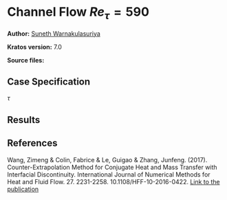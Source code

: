 # Channel Flow $Re_\tau = 590$

**Author:** [Suneth Warnakulasuriya](https://github.com/sunethwarna)

**Kratos version:** 7.0

**Source files:**

## Case Specification

$\tau$

## Results

## References
Wang, Zimeng & Colin, Fabrice & Le, Guigao & Zhang, Junfeng. (2017). Counter-Extrapolation Method for Conjugate Heat and Mass Transfer with Interfacial Discontinuity. International Journal of Numerical Methods for Heat and Fluid Flow. 27. 2231-2258. 10.1108/HFF-10-2016-0422. [Link to the publication](https://www.researchgate.net/publication/311681538_Counter-Extrapolation_Method_for_Conjugate_Heat_and_Mass_Transfer_with_Interfacial_Discontinuity)
